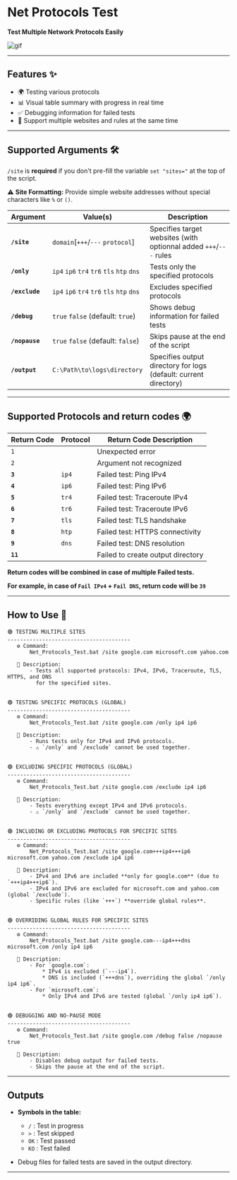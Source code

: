 
# Net Protocols Test

**Test Multiple Network Protocols Easily**


![gif](https://github.com/user-attachments/assets/9b1d6ba1-3a2d-4f81-afe2-aa0df5c3bc83)

---

## Features ✨ 

- 🌍 Testing various protocols
- 📊 Visual table summary with progress in real time
- ✅ Debugging information for failed tests
- 🚀 Support multiple websites and rules at the same time

---

## Supported Arguments 🛠️

`/site` is **required** if you don't pre-fill the variable `set "sites="` at the top of the script.

⚠️ **Site Formatting:** Provide simple website addresses without special characters like `%` or `()`.

| **Argument**     | **Value(s)**                              | **Description**                                                   |
|------------------|-------------------------------------------|-------------------------------------------------------------------|
| **`/site`**      | `domain`[`+++`/`---` `protocol`]          | Specifies target websites (with optionnal added `+++`/`---` rules |
| **`/only`**      | `ip4` `ip6` `tr4` `tr6` `tls` `htp` `dns` | Tests only the specified protocols                                |
| **`/exclude`**   | `ip4` `ip6` `tr4` `tr6` `tls` `htp` `dns` | Excludes specified protocols                                      |
| **`/debug`**     | `true` `false`  (default: `true`)         | Shows debug information for failed tests                          |
| **`/nopause`**   | `true` `false`  (default: `false`)        | Skips pause at the end of the script                              |
| **`/output`**    | `C:\Path\to\logs\directory`               | Specifies output directory for logs (default: current directory)  |

---

## Supported Protocols and return codes 🌍

| **Return Code** | **Protocol** | **Return Code Description**                      |
|-----------------|--------------|--------------------------------------------------|
| `1`             |              | Unexpected error                                 |
| `2`             |              | Argument not recognized                          |
| **`3`**         |   `ip4`      | Failed test: Ping IPv4                           |
| **`4`**         |   `ip6`      | Failed test: Ping IPv6                           |
| **`5`**         |   `tr4`      | Failed test: Traceroute IPv4                     |
| **`6`**         |   `tr6`      | Failed test: Traceroute IPv6                     |
| **`7`**         |   `tls`      | Failed test: TLS handshake                       |
| **`8`**         |   `htp`      | Failed test: HTTPS connectivity                  |
| **`9`**         |   `dns`      | Failed test: DNS resolution                      |
| **`11`**        |              | Failed to create output directory                |


**Return codes will be combined in case of multiple Failed tests.**

**For example, in case of `Fail IPv4` + `Fail DNS`, return code will be `39`**

---


## How to Use 📘

```
🟢 TESTING MULTIPLE SITES
---------------------------------------
   ⚙️ Command:
       Net_Protocols_Test.bat /site google.com microsoft.com yahoo.com

   📖 Description:
       - Tests all supported protocols: IPv4, IPv6, Traceroute, TLS, HTTPS, and DNS 
         for the specified sites.


🟢 TESTING SPECIFIC PROTOCOLS (GLOBAL)
---------------------------------------
   ⚙️ Command:
       Net_Protocols_Test.bat /site google.com /only ip4 ip6

   📖 Description:
       - Runs tests only for IPv4 and IPv6 protocols.
       - ⚠️ `/only` and `/exclude` cannot be used together.


🟢 EXCLUDING SPECIFIC PROTOCOLS (GLOBAL)
---------------------------------------
   ⚙️ Command:
       Net_Protocols_Test.bat /site google.com /exclude ip4 ip6

   📖 Description:
       - Tests everything except IPv4 and IPv6 protocols.
       - ⚠️ `/only` and `/exclude` cannot be used together.


🟢 INCLUDING OR EXCLUDING PROTOCOLS FOR SPECIFIC SITES
---------------------------------------
   ⚙️ Command:
       Net_Protocols_Test.bat /site google.com+++ip4+++ip6 microsoft.com yahoo.com /exclude ip4 ip6

   📖 Description:
       - IPv4 and IPv6 are included **only for google.com** (due to `+++ip4+++ip6`).
       - IPv4 and IPv6 are excluded for microsoft.com and yahoo.com (global `/exclude`).
       - Specific rules (like `+++`) **override global rules**.


🟢 OVERRIDING GLOBAL RULES FOR SPECIFIC SITES
---------------------------------------
   ⚙️ Command:
       Net_Protocols_Test.bat /site google.com---ip4+++dns microsoft.com /only ip4 ip6

   📖 Description:
       - For `google.com`:
           * IPv4 is excluded (`---ip4`).
           * DNS is included (`+++dns`), overriding the global `/only ip4 ip6`.
       - For `microsoft.com`:
           * Only IPv4 and IPv6 are tested (global `/only ip4 ip6`).


🟢 DEBUGGING AND NO-PAUSE MODE
---------------------------------------
   ⚙️ Command:
       Net_Protocols_Test.bat /site google.com /debug false /nopause true

   📖 Description:
       - Disables debug output for failed tests.
       - Skips the pause at the end of the script.
```

---

## Outputs

- **Symbols in the table:**
  - `/` : Test in progress
  - `>` : Test skipped
  - `OK` : Test passed
  - `KO` : Test failed

- Debug files for failed tests are saved in the output directory.

---
